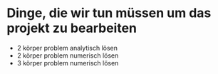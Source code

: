 # Dinge, die wir tun müssen um das projekt zu bearbeiten
- 2 körper problem analytisch lösen
- 2 körper problem numerisch lösen
- 3 körper problem numerisch lösen